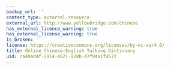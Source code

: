 ```yaml
---
backup_url: ''
content_type: external-resource
external_url: http://www.yellowbridge.com/chinese
has_external_licence_warning: true
has_external_license_warning: true
is_broken: ''
license: https://creativecommons.org/licenses/by-nc-sa/4.0/
title: Online Chinese-English Talking Dictionary
uid: ca49ad4f-2914-4621-928b-47f84a1f4572
---
```


